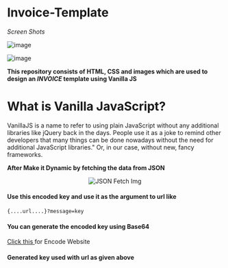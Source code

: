 # Invoice-Template

*Screen Shots*

![image](https://user-images.githubusercontent.com/125431497/225958920-3f106120-28be-4e8a-8c18-d576a39c5a7d.png)

![image](https://user-images.githubusercontent.com/125431497/225959206-be2ab5ba-125e-4253-b471-074d83ae76e3.png)

**This repository consists of HTML, CSS and images which are used to design an _INVOICE_ template using Vanilla JS**

# What is Vanilla JavaScript?
VanillaJS is a name to refer to using plain JavaScript without any additional libraries like jQuery back in the days. People use it as a joke to remind other developers that many things can be done nowadays without the need for additional JavaScript libraries." Or, in our case, without new, fancy frameworks.


**After Make it Dynamic by fetching the data from JSON**

<p align="center">
  <img src="https://user-images.githubusercontent.com/125431497/227756993-3712a37f-b791-4637-8e25-caba897e9a61.png" alt="JSON Fetch Img" />
</p>

<h4>Use this encoded key and use it as the argument to url like</h4>
<code>{....url....}?message=key</code>
<h4>You can generate the encoded key using Base64</h4>
<a href="https://codebeautify.org/base64-encode" target="_blank">Click this </a>for Encode Website
<h4>Generated key used with url as given above</h4>
